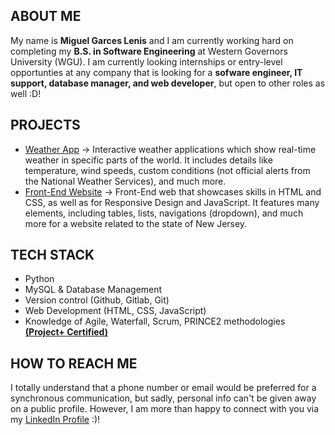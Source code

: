 ## ABOUT ME
My name is **Miguel Garces Lenis** and I am currently working hard on completing my **B.S. in Software Engineering** at Western Governors University (WGU).
I am currently looking internships or entry-level opportunties at any company that is looking for a **sofware engineer, IT support, database manager, and web developer**, but open to other roles as well :D!

## PROJECTS
- [Weather App](https://github.com/destrutoyt/Weather_App) -> Interactive weather applications which show real-time weather in specific parts of the world. It includes details like temperature, wind speeds, custom conditions (not official alerts from the National Weather Services), and much more.
- [Front-End Website](https://github.com/destrutoyt/Front-End-Project) -> Front-End web that showcases skills in HTML and CSS, as well as for Responsive Design and JavaScript. It features many elements, including tables, lists, navigations (dropdown), and much more for a website related to the state of New Jersey.

## TECH STACK
- Python
- MySQL & Database Management
- Version control (Github, Gitlab, Git)
- Web Development (HTML, CSS, JavaScript)
- Knowledge of Agile, Waterfall, Scrum, PRINCE2 methodologies **[(Project+ Certified)](https://www.credly.com/badges/922e12ff-b235-422b-9097-17107f79563e/public_url)**

## HOW TO REACH ME
I totally understand that a phone number or email would be preferred for a synchronous communication, but sadly, personal info can't be given away on a public profile. However, I am more than happy to connect with you via my [LinkedIn Profile](https://www.linkedin.com/in/miguelgarcesl/) :)!



<!--
**destrutoyt/destrutoyt** is a ✨ _special_ ✨ repository because its `README.md` (this file) appears on your GitHub profile.

Here are some ideas to get you started:
[here](myLib/README.md)
- 🔭 I’m currently working on ...
- 🌱 I’m currently learning ...
- 👯 I’m looking to collaborate on ...
- 🤔 I’m looking for help with ...
- 💬 Ask me about ...
- 📫 How to reach me: ...
- 😄 Pronouns: ...
- ⚡ Fun fact: ...
-->

